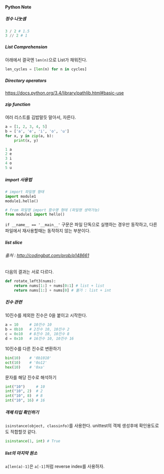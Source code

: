 #### Python Note

##### 정수 나눗셈
``` python
3 / 2 # 1.5
3 // 2 # 1
```

##### List Comprehension
아래에서 결국엔 `len(n)`으로 List가 채워진다.
``` python
len_cycles = [len(n) for n in cycles]
```

##### Directory operators
https://docs.python.org/3.4/library/pathlib.html#basic-use

##### zip function
여러 리스트를 김밥말듯 말아서, 자른다.
```python
a = [1, 2, 3, 4, 5]
b = ['a', 'e', 'i', 'o', 'u']
for x, y in zip(a, b):
	print(x, y)

1 a
2 e
3 i
4 o
5 u    
```

##### import 사용법
``` python
# import 파일명 형태
import module1
module1.hello()

# from 파일명 import 함수명 형태 (파일명 생략가능)
from module1 import hello() 
```

`if __name__ == '__main__'` 구문은 파일 단독으로 실행하는 경우만 동작하고, 다른 파일에서 재사용할때는 동작하지 않는 부분이다.

##### list slice
###### 출처 : http://codingbat.com/prob/p148661
다음의 결과는 서로 다르다.

``` python
def rotate_left3(nums):
	return nums[1:] + nums[0:1] # list + list
    return nums[1:] + nums[0] # 불가 : list + int
```

##### 진수 관련
10진수를 제외한 진수은 0을 붙이고 시작한다.
``` python
a = 10     # 10진수 10
b = 0b10   # 2진수 10, 10진수 2
c = 0o10   # 8진수 10, 10진수 8
d = 0x10   # 16진수 10, 10진수 16

```

10진수를 다른 진수로 변환하기
``` python
bin(10)    # '0b1010'
oct(10)    # '0o12'
hex(10)    # '0xa'
```

문자를 해당 진수로 해석하기
``` python
int("10")     # 10
int("10", 2)  # 2
int("10", 8)  # 8
int("10", 16) # 16
```

##### 객체 타입 확인하기
`isinstance(object, classinfo)`를 사용한다. unittest의 객체 생성후에 확인용도로도 적합할것 같다.

``` python
isinstance(1, int) # True
```

##### list의 마지막 원소
`a[len(a)-1]`은 `a[-1]`처럼 reverse index를 사용하자. 
